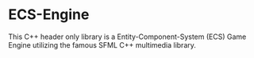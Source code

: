 # ECS-Engine
This C++ header only library is a Entity-Component-System (ECS) Game Engine utilizing the famous SFML C++ multimedia library.
